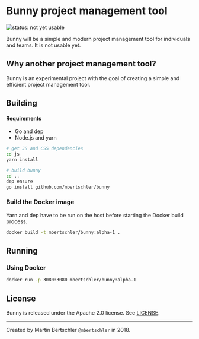 Bunny project management tool
=============================
![status: not yet usable](https://img.shields.io/badge/status-not%20yet%20usable-red.svg)

Bunny will be a simple and modern project management tool for individuals
and teams. It is not usable yet.

Why another project management tool?
------------------------------------
Bunny is an experimental project with the goal of creating a simple and
efficient project management tool.

Building
--------

#### Requirements
- Go and dep
- Node.js and yarn

```bash
# get JS and CSS dependencies
cd js
yarn install

# build bunny
cd ..
dep ensure
go install github.com/mbertschler/bunny
```

### Build the Docker image

Yarn and dep have to be run on the host before starting the Docker
build process. 

```bash
docker build -t mbertschler/bunny:alpha-1 .
```

Running
-------

### Using Docker

```bash
docker run -p 3080:3080 mbertschler/bunny:alpha-1
```

License
-------
Bunny is released under the Apache 2.0 license. See [LICENSE](LICENSE).

--------------

Created by  Martin Bertschler `@mbertschler` in 2018.
